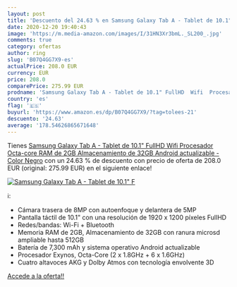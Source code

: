 ```yaml
---
layout: post
title: 'Descuento del 24.63 % en Samsung Galaxy Tab A - Tablet de 10.1" F'
date: 2020-12-20 19:40:43
image: 'https://m.media-amazon.com/images/I/31HN3Xr3bmL._SL200_.jpg'
comments: true
category: ofertas
author: ring
slug: 'B07Q4GG7X9-es'
actualPrice: 208.0 EUR
currency: EUR
price: 208.0
comparePrice: 275.99 EUR
prodname: 'Samsung Galaxy Tab A - Tablet de 10.1" FullHD  Wifi  Procesador Octa-core  RAM de 2GB  Almacenamiento de 32GB  Android actualizable  - Color Negro'
country: 'es'
flag: '🇪🇸'
buyurl: 'https://www.amazon.es/dp/B07Q4GG7X9/?tag=tolees-21'
descuento: '24.63'
average: '178.54626865671648'
---
```


Tienes [Samsung Galaxy Tab A - Tablet de 10.1" FullHD  Wifi  Procesador Octa-core  RAM de 2GB  Almacenamiento de 32GB  Android actualizable  - Color Negro](https://www.amazon.es/dp/B07Q4GG7X9/?tag=tolees-21) con un 24.63 % de descuento con precio de oferta de 208.0 EUR (original: 275.99 EUR) en el siguiente enlace!

[![Samsung Galaxy Tab A - Tablet de 10.1" F](https://m.media-amazon.com/images/I/31HN3Xr3bmL._SL200_.jpg)](https://www.amazon.es/dp/B07Q4GG7X9/?tag=tolees-21)

ℹ️:

- Cámara trasera de 8MP con autoenfoque y delantera de 5MP
- Pantalla táctil de 10.1" con una resolución de 1920 x 1200 píxeles FullHD
- Redes/bandas: Wi-Fi + Bluetooth
- Memoria RAM de 2GB, Almacenamiento de 32GB con ranura microsd ampliable hasta 512GB
- Batería de 7,300 mAh y sistema operativo Android actualizable
- Procesador Exynos, Octa-Core (2 x 1.8GHz + 6 x 1.6GHz)
- Cuatro altavoces AKG y Dolby Atmos con tecnología envolvente 3D

[Accede a la oferta!!](https://www.amazon.es/dp/B07Q4GG7X9/?tag=tolees-21)
